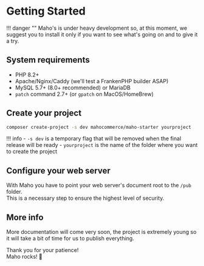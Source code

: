 # Getting Started

!!! danger ""
    Maho's is under heavy development so, at this moment, we suggest you to install it only if you want to
    see what's going on and to give it a try.

## System requirements

- PHP 8.2+
- Apache/Nginx/Caddy (we'll test a FrankenPHP builder ASAP)
- MySQL 5.7+ (8.0+ recommended) or MariaDB
- `patch` command 2.7+ (or `gpatch` on MacOS/HomeBrew)

## Create your project

```bash title="You'll be able to create a project based on Maho with:"
composer create-project -s dev mahocommerce/maho-starter yourproject
```

!!! info
    - `-s dev` is a temporary flag that will be removed when the final release will be ready
    - `yourproject` is the name of the folder where you want to create the project

## Configure your web server

With Maho you have to point your web server's document root to the `/pub` folder.  
This is a necessary step to ensure the highest level of security.

## More info

More documentation will come very soon, the project is extremely young so it will take a bit of time for us to
publish everything.

Thank you for your patience!  
Maho rocks! 🚀